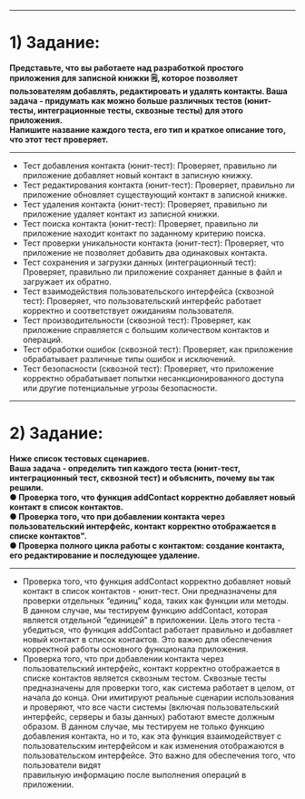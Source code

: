 ___
 # 1) Задание:
 **Представьте, что вы работаете над разработкой простого приложения для записной книжки 🗒, которое позволяет пользователям добавлять, редактировать и удалять контакты.
  Ваша задача - придумать как можно больше различных тестов (юнит-тесты, интеграционные тесты, сквозные тесты) для этого приложения.    
  Напишите название каждого теста, его тип и краткое описание того, что этот тест проверяет.**
___

 * Тест добавления контакта (юнит-тест):  Проверяет, правильно ли приложение добавляет новый контакт в записную книжку.
 * Тест редактирования контакта (юнит-тест):  Проверяет, правильно ли приложение обновляет существующий контакт в записной книжке.
 * Тест удаления контакта (юнит-тест):  Проверяет, правильно ли приложение удаляет контакт из записной книжки.  
 * Тест поиска контакта (юнит-тест):  Проверяет, правильно ли приложение находит контакт по заданному критерию поиска.  
 * Тест проверки уникальности контакта (юнит-тест):  Проверяет, что приложение не позволяет добавить два одинаковых контакта.   
 * Тест сохранения и загрузки данных (интеграционный тест): Проверяет, правильно ли приложение сохраняет данные в файл и загружает их обратно.   
 * Тест взаимодействия пользовательского интерфейса (сквозной тест): Проверяет, что пользовательский интерфейс работает корректно и соответствует ожиданиям пользователя.   
 * Тест производительности (сквозной тест): Проверяет, как приложение справляется с большим количеством контактов и операций.   
 * Тест обработки ошибок (сквозной тест): Проверяет, как приложение обрабатывает различные типы ошибок и исключений.   
 * Тест безопасности (сквозной тест): Проверяет, что приложение корректно обрабатывает попытки несанкционированного доступа или другие потенциальные угрозы безопасности.   
___

# 2) Задание:
**Ниже список тестовых сценариев.   
Ваша задача - определить тип каждого теста (юнит-тест,
интеграционный тест, сквозной тест) и объяснить, почему вы так решили.   
● Проверка того, что функция addContact корректно добавляет новый контакт в список контактов.   
● Проверка того, что при добавлении контакта через пользовательский интерфейс, контакт корректно
отображается в списке контактов".   
● Проверка полного цикла работы с контактом: создание контакта, его редактирование и
последующее удаление.**   
___

* Проверка того, что функция addContact корректно добавляет новый контакт в список контактов - юнит-тест.
  Они предназначены для проверки отдельных “единиц” кода, таких как функции или методы. В данном случае, мы тестируем функцию addContact, которая является отдельной “единицей” в приложении.
  Цель этого теста - убедиться, что функция addContact работает правильно и добавляет новый контакт в список контактов. Это важно для обеспечения корректной работы основного функционала приложения.
* Проверка того, что при добавлении контакта через пользовательский интерфейс, контакт корректно отображается в списке контактов является сквозным тестом.
  Сквозные тесты предназначены для проверки того, как система работает в целом, от начала до конца. Они имитируют реальные сценарии использования и проверяют, что все части системы (включая пользовательский интерфейс, серверы и базы данных) работают вместе должным     образом.
  В данном случае, мы тестируем не только функцию добавления контакта, но и то, как эта функция взаимодействует с пользовательским интерфейсом и как изменения отображаются в пользовательском интерфейсе. Это важно для обеспечения того, что пользователи видят        
  правильную информацию после выполнения операций в приложении.
